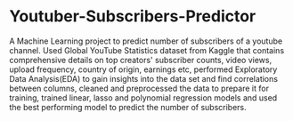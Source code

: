 # Youtuber-Subscribers-Predictor
A Machine Learning project to predict number of subscribers of a youtube channel.
Used Global YouTube Statistics dataset from Kaggle that contains comprehensive details on top creators' subscriber counts, video views, upload frequency, country of origin, earnings etc, performed Exploratory Data Analysis(EDA) to gain insights into the data set and find correlations between columns, cleaned and preprocessed the data to prepare it for training, trained linear, lasso and polynomial regression models and used the best performing model to predict the number of subscribers.
